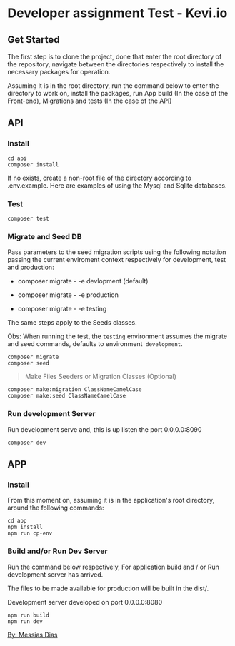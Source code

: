 # Developer assignment Test - Kevi.io 

## Get Started

The first step is to clone the project, done that enter the root directory of the repository, navigate between the directories respectively to install the necessary packages for operation.

Assuming it is in the root directory, run the command below to enter the directory to work on, install the packages, run App build (In the case of the Front-end), Migrations and tests (In the case of the API)

## API

### Install

```
cd api
composer install
```

If no exists, create a non-root file of the directory according to .env.example. 
Here are examples of using the Mysql and Sqlite databases.

### Test
```
composer test
```

### Migrate and Seed DB

Pass parameters to the seed migration scripts using the following notation passing the current enviroment context
respectively for development, test and production:

* composer migrate - -e devlopment (default)

* composer migrate - -e production

* composer migrate - -e testing

The same steps apply to the Seeds classes.

Obs:
When running the test, the `testing` environment assumes the migrate and seed commands, defaults to environment` development`.

```
composer migrate
composer seed
```

> Make Files Seeders or Migration Classes (Optional)
```
composer make:migration ClassNameCamelCase
composer make:seed ClassNameCamelCase
```

### Run development Server
Run development serve and, this is up listen the port 0.0.0.0:8090

```
composer dev
```


## APP
### Install

From this moment on, assuming it is in the application's root directory, around the following commands:

```
cd app
npm install
npm run cp-env
```

### Build and/or Run Dev Server

Run the command below respectively,
For application build and / or Run development server has arrived.

The files to be made available for production will be built in the dist/.

Development server developed on port 0.0.0.0:8080

```
npm run build
npm run dev
```

[By: Messias Dias](https://github.com/messiasdias)